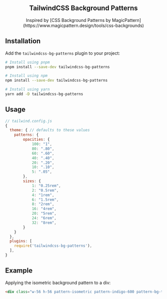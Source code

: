 <h2 align="center">TailwindCSS Background Patterns</h1>
<p align="center">Inspired by [CSS Background Patterns by MagicPattern](https://www.magicpattern.design/tools/css-backgrounds)</p>

## Installation

Add the `tailwindcss-bg-patterns` plugin to your project:

```bash
# Install using pnpm
pnpm install --save-dev tailwindcss-bg-patterns

# Install using npm
npm install --save-dev tailwindcss-bg-patterns

# Install using yarn
yarn add -D tailwindcss-bg-patterns
```

## Usage

```javascript
// tailwind.config.js
{
  theme: { // defaults to these values
    patterns: {
        opacities: {
            100: "1",
            80: ".80",
            60: ".60",
            40: ".40",
            20: ".20",
            10: ".10",
            5: ".05",
        },
        sizes: {
            1: "0.25rem",
            2: "0.5rem",
            4: "1rem",
            6: "1.5rem",
            8: "2rem",
            16: "4rem",
            20: "5rem",
            24: "6rem",
            32: "8rem",
        }
    }
  },
  plugins: [
    require('tailwindcss-bg-patterns'),
  ],
}
```

## Example

Applying the isometric background pattern to a div:
```html
<div class="w-56 h-56 pattern-isometric pattern-indigo-600 pattern-bg-transparent pattern-opacity-60 pattern-size-8"></div>
```
